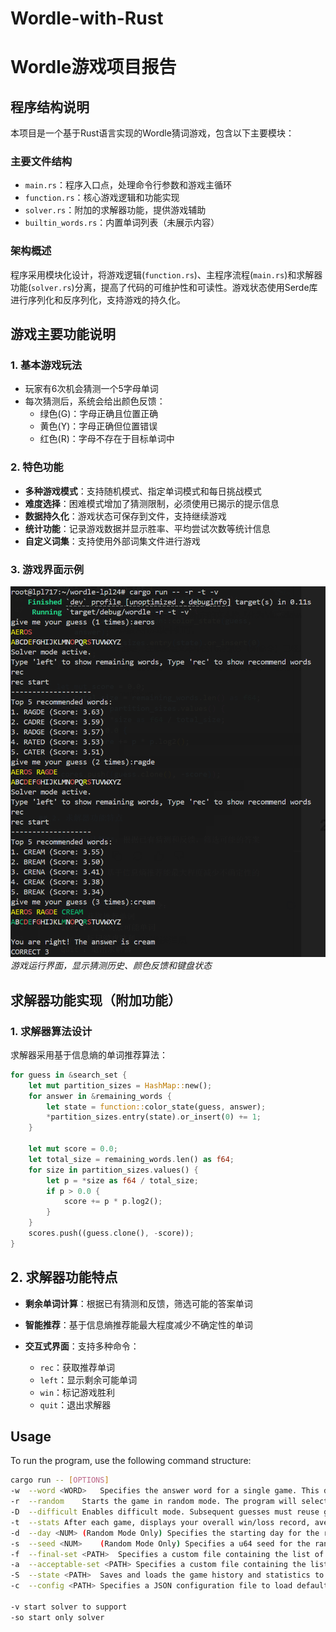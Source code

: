 # Wordle-with-Rust
# Wordle游戏项目报告

## 程序结构说明

本项目是一个基于Rust语言实现的Wordle猜词游戏，包含以下主要模块：

### 主要文件结构
- `main.rs`：程序入口点，处理命令行参数和游戏主循环
- `function.rs`：核心游戏逻辑和功能实现
- `solver.rs`：附加的求解器功能，提供游戏辅助
- `builtin_words.rs`：内置单词列表（未展示内容）

### 架构概述
程序采用模块化设计，将游戏逻辑(`function.rs`)、主程序流程(`main.rs`)和求解器功能(`solver.rs`)分离，提高了代码的可维护性和可读性。游戏状态使用Serde库进行序列化和反序列化，支持游戏的持久化。

## 游戏主要功能说明

### 1. 基本游戏玩法
- 玩家有6次机会猜测一个5字母单词
- 每次猜测后，系统会给出颜色反馈：
  - 绿色(G)：字母正确且位置正确
  - 黄色(Y)：字母正确但位置错误
  - 红色(R)：字母不存在于目标单词中

### 2. 特色功能
- **多种游戏模式**：支持随机模式、指定单词模式和每日挑战模式
- **难度选择**：困难模式增加了猜测限制，必须使用已揭示的提示信息
- **数据持久化**：游戏状态可保存到文件，支持继续游戏
- **统计功能**：记录游戏数据并显示胜率、平均尝试次数等统计信息
- **自定义词集**：支持使用外部词集文件进行游戏

### 3. 游戏界面示例
![游戏界面示例](image.png)
*游戏运行界面，显示猜测历史、颜色反馈和键盘状态*


## 求解器功能实现（附加功能）

### 1. 求解器算法设计
求解器采用基于信息熵的单词推荐算法：

```rust
for guess in &search_set {
    let mut partition_sizes = HashMap::new();
    for answer in &remaining_words {
        let state = function::color_state(guess, answer);
        *partition_sizes.entry(state).or_insert(0) += 1;
    }
    
    let mut score = 0.0;
    let total_size = remaining_words.len() as f64;
    for size in partition_sizes.values() {
        let p = *size as f64 / total_size;
        if p > 0.0 {
            score += p * p.log2(); 
        }
    }
    scores.push((guess.clone(), -score));
}
```

## 2. 求解器功能特点

- **剩余单词计算**：根据已有猜测和反馈，筛选可能的答案单词

- **智能推荐**：基于信息熵推荐能最大程度减少不确定性的单词

- **交互式界面**：支持多种命令：
  - `rec`：获取推荐单词
  - `left`：显示剩余可能单词
  - `win`：标记游戏胜利
  - `quit`：退出求解器
 
## Usage

To run the program, use the following command structure:

```sh
cargo run -- [OPTIONS]
-w	--word <WORD>	Specifies the answer word for a single game. This disables the interactive answer prompt and statistics tracking after the game ends.
-r	--random	Starts the game in random mode. The program will select a new random answer for each game from the final word set. This flag is incompatible with --word.
-D	--difficult	Enables difficult mode. Subsequent guesses must reuse green letters in the correct position and yellow letters in any position.
-t	--stats	After each game, displays your overall win/loss record, average guesses for successful games, and the five most frequently used guess words. This option requires that game state is either persistent via --state or tracked for the current session.
-d	--day <NUM>	(Random Mode Only) Specifies the starting day for the random word sequence, effectively skipping the first NUM-1 games. Default is 1. This is incompatible with --word.
-s	--seed <NUM>	(Random Mode Only) Specifies a u64 seed for the random word generator. The seed ensures that the sequence of random words is repeatable. This is incompatible with --word.
-f	--final-set <PATH>	Specifies a custom file containing the list of possible answer words. The file should be a newline-separated list of 5-letter words.
-a	--acceptable-set <PATH>	Specifies a custom file containing the list of all acceptable guess words. The file should be a newline-separated list of 5-letter words.
-S	--state <PATH>	Saves and loads the game history and statistics to a JSON file. If the file exists, the program loads the state; otherwise, a new file is created.
-c	--config <PATH>	Specifies a JSON configuration file to load default options from. Command-line arguments will override any settings found in the file.

-v start solver to support
-so start only solver

